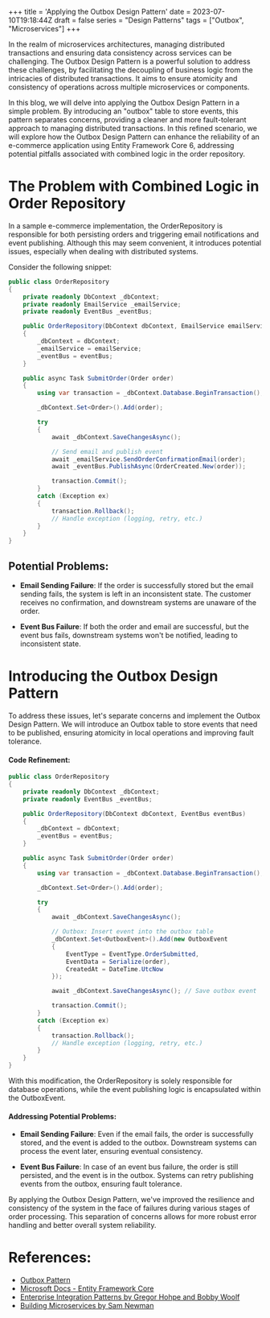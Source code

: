 +++
title = 'Applying the Outbox Design Pattern'
date = 2023-07-10T19:18:44Z
draft = false
series = "Design Patterns"
tags = ["Outbox", "Microservices"]
+++

In the realm of microservices architectures, managing distributed transactions and ensuring data consistency across services can be challenging. The Outbox Design Pattern is a powerful solution to address these challenges, by facilitating the decoupling of business logic from the intricacies of distributed transactions. It aims to ensure atomicity and consistency of operations across multiple microservices or components.

In this blog, we will delve into applying the Outbox Design Pattern in a simple problem. By introducing an "outbox" table to store events, this pattern separates concerns, providing a cleaner and more fault-tolerant approach to managing distributed transactions. In this refined scenario, we will explore how the Outbox Design Pattern can enhance the reliability of an e-commerce application using Entity Framework Core 6, addressing potential pitfalls associated with combined logic in the order repository.

# The Problem with Combined Logic in Order Repository

In a sample e-commerce implementation, the OrderRepository is responsible for both persisting orders and triggering email notifications and event publishing. Although this may seem convenient, it introduces potential issues, especially when dealing with distributed systems.

Consider the following snippet:

```csharp
public class OrderRepository
{
    private readonly DbContext _dbContext;
    private readonly EmailService _emailService;
    private readonly EventBus _eventBus;

    public OrderRepository(DbContext dbContext, EmailService emailService, EventBus eventBus)
    {
        _dbContext = dbContext;
        _emailService = emailService;
        _eventBus = eventBus;
    }

    public async Task SubmitOrder(Order order)
    {
        using var transaction = _dbContext.Database.BeginTransaction();

        _dbContext.Set<Order>().Add(order);

        try
        {
            await _dbContext.SaveChangesAsync();

            // Send email and publish event
            await _emailService.SendOrderConfirmationEmail(order);
            await _eventBus.PublishAsync(OrderCreated.New(order));

            transaction.Commit();
        }
        catch (Exception ex)
        {
            transaction.Rollback();
            // Handle exception (logging, retry, etc.)
        }
    }
}
```

## Potential Problems:

- **Email Sending Failure**: If the order is successfully stored but the email sending fails, the system is left in an inconsistent state. The customer receives no confirmation, and downstream systems are unaware of the order.

- **Event Bus Failure**: If both the order and email are successful, but the event bus fails, downstream systems won't be notified, leading to inconsistent state.

# Introducing the Outbox Design Pattern

To address these issues, let's separate concerns and implement the Outbox Design Pattern. We will introduce an Outbox table to store events that need to be published, ensuring atomicity in local operations and improving fault tolerance.

#### Code Refinement:

```csharp
public class OrderRepository
{
    private readonly DbContext _dbContext;
    private readonly EventBus _eventBus;

    public OrderRepository(DbContext dbContext, EventBus eventBus)
    {
        _dbContext = dbContext;
        _eventBus = eventBus;
    }

    public async Task SubmitOrder(Order order)
    {
        using var transaction = _dbContext.Database.BeginTransaction();

        _dbContext.Set<Order>().Add(order);

        try
        {
            await _dbContext.SaveChangesAsync();

            // Outbox: Insert event into the outbox table
            _dbContext.Set<OutboxEvent>().Add(new OutboxEvent
            {
                EventType = EventType.OrderSubmitted,
                EventData = Serialize(order),
                CreatedAt = DateTime.UtcNow
            });

            await _dbContext.SaveChangesAsync(); // Save outbox event

            transaction.Commit();
        }
        catch (Exception ex)
        {
            transaction.Rollback();
            // Handle exception (logging, retry, etc.)
        }
    }
}
```

With this modification, the OrderRepository is solely responsible for database operations, while the event publishing logic is encapsulated within the OutboxEvent.

#### Addressing Potential Problems:

- **Email Sending Failure**: Even if the email fails, the order is successfully stored, and the event is added to the outbox. Downstream systems can process the event later, ensuring eventual consistency.

- **Event Bus Failure**: In case of an event bus failure, the order is still persisted, and the event is in the outbox. Systems can retry publishing events from the outbox, ensuring fault tolerance.

By applying the Outbox Design Pattern, we've improved the resilience and consistency of the system in the face of failures during various stages of order processing. This separation of concerns allows for more robust error handling and better overall system reliability.

# References:

- [Outbox Pattern](https://microservices.io/patterns/data/transactional-outbox.html)
- [Microsoft Docs - Entity Framework Core](https://docs.microsoft.com/en-us/ef/core/)
- [Enterprise Integration Patterns by Gregor Hohpe and Bobby Woolf](https://www.enterpriseintegrationpatterns.com/)
- [Building Microservices by Sam Newman](https://samnewman.io/books/building_microservices/)
